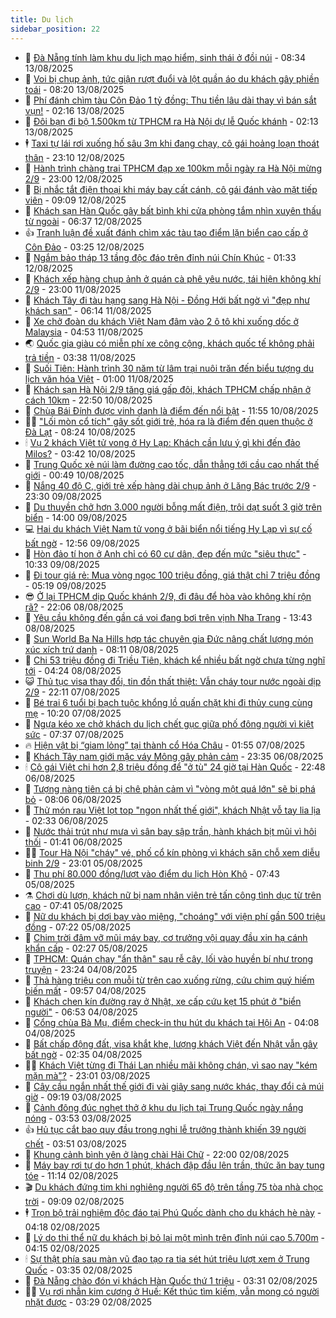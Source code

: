 ```yaml
---
title: Du lịch
sidebar_position: 22
---
```


<!-- dantri-du-lich:START -->
- 🥰 [Đà Nẵng tính làm khu du lịch mạo hiểm, sinh thái ở đồi núi](https://dantri.com.vn/du-lich/da-nang-tinh-lam-khu-du-lich-mao-hiem-sinh-thai-o-doi-nui-20250812155143913.htm) - 08:34 13/08/2025
- 🥰 [Voi bị chụp ảnh, tức giận rượt đuổi và lột quần áo du khách gây phiền toái](https://dantri.com.vn/du-lich/voi-bi-chup-anh-tuc-gian-ruot-duoi-va-lot-quan-ao-du-khach-gay-phien-toai-20250813122618223.htm) - 08:20 13/08/2025
- 🐻 [Phí đánh chìm tàu Côn Đảo 1 tỷ đồng: Thu tiền lâu dài thay vì bán sắt vụn!](https://dantri.com.vn/du-lich/phi-danh-chim-tau-con-dao-1-ty-dong-thu-tien-lau-dai-thay-vi-ban-sat-vun-20250812115303616.htm) - 02:16 13/08/2025
- 🤩 [Đôi bạn đi bộ 1.500km từ TPHCM ra Hà Nội dự lễ Quốc khánh](https://dantri.com.vn/du-lich/doi-ban-di-bo-1500km-tu-tphcm-ra-ha-noi-du-le-quoc-khanh-20250812215003457.htm) - 02:13 13/08/2025
- 🕴 [Taxi tự lái rơi xuống hố sâu 3m khi đang chạy, cô gái hoảng loạn thoát thân](https://dantri.com.vn/du-lich/taxi-tu-lai-roi-xuong-ho-sau-3m-khi-dang-chay-co-gai-hoang-loan-thoat-than-20250812215606655.htm) - 23:10 12/08/2025
- 🤩 [Hành trình chàng trai TPHCM đạp xe 100km mỗi ngày ra Hà Nội mừng 2/9](https://dantri.com.vn/du-lich/hanh-trinh-chang-trai-tphcm-dap-xe-100km-moi-ngay-ra-ha-noi-mung-29-20250811124725061.htm) - 23:00 12/08/2025
- 🤠 [Bị nhắc tắt điện thoại khi máy bay cất cánh, cô gái đánh vào mặt tiếp viên](https://dantri.com.vn/du-lich/bi-nhac-tat-dien-thoai-khi-may-bay-cat-canh-co-gai-danh-vao-mat-tiep-vien-20250812155934290.htm) - 09:09 12/08/2025
- 💪 [Khách sạn Hàn Quốc gây bất bình khi cửa phòng tắm nhìn xuyên thấu từ ngoài](https://dantri.com.vn/du-lich/khach-san-han-quoc-gay-bat-binh-khi-cua-phong-tam-nhin-xuyen-thau-tu-ngoai-20250812125557214.htm) - 06:37 12/08/2025
- 👍 [Tranh luận đề xuất đánh chìm xác tàu tạo điểm lặn biển cao cấp ở Côn Đảo](https://dantri.com.vn/du-lich/tranh-luan-de-xuat-danh-chim-xac-tau-tao-diem-lan-bien-cao-cap-o-con-dao-20250812100558136.htm) - 03:25 12/08/2025
- 🚦 [Ngắm bảo tháp 13 tầng độc đáo trên đỉnh núi Chín Khúc](https://dantri.com.vn/du-lich/ngam-bao-thap-13-tang-doc-dao-tren-dinh-nui-chin-khuc-20250810113108184.htm) - 01:33 12/08/2025
- 💪 [Khách xếp hàng chụp ảnh ở quán cà phê yêu nước, tái hiện không khí 2/9](https://dantri.com.vn/du-lich/khach-xep-hang-chup-anh-o-quan-ca-phe-yeu-nuoc-tai-hien-khong-khi-29-20250810150442419.htm) - 23:00 11/08/2025
- 💃 [Khách Tây đi tàu hạng sang Hà Nội - Đồng Hới bất ngờ vì &quot;đẹp như khách sạn&quot;](https://dantri.com.vn/du-lich/khach-tay-di-tau-hang-sang-ha-noi-dong-hoi-bat-ngo-vi-dep-nhu-khach-san-20250811122824961.htm) - 06:14 11/08/2025
- 👺 [Xe chở đoàn du khách Việt Nam đâm vào 2 ô tô khi xuống dốc ở Malaysia](https://dantri.com.vn/du-lich/xe-cho-doan-du-khach-viet-nam-dam-vao-2-o-to-khi-xuong-doc-o-malaysia-20250811114728995.htm) - 04:53 11/08/2025
- 🌏 [Quốc gia giàu có miễn phí xe công cộng, khách quốc tế không phải trả tiền](https://dantri.com.vn/du-lich/quoc-gia-giau-co-mien-phi-xe-cong-cong-khach-quoc-te-khong-phai-tra-tien-20250811102318917.htm) - 03:38 11/08/2025
- 🎡 [Suối Tiên: Hành trình 30 năm từ lâm trại nuôi trăn đến biểu tượng du lịch văn hóa Việt](https://dantri.com.vn/du-lich/suoi-tien-hanh-trinh-30-nam-tu-lam-trai-nuoi-tran-den-bieu-tuong-du-lich-van-hoa-viet-20250806151121619.htm) - 01:00 11/08/2025
- 🧰 [Khách sạn Hà Nội 2/9 tăng giá gấp đôi, khách TPHCM chấp nhận ở cách 10km](https://dantri.com.vn/du-lich/khach-san-ha-noi-29-tang-gia-gap-doi-khach-tphcm-chap-nhan-o-cach-10km-20250809180756743.htm) - 22:50 10/08/2025
- 💂 [Chùa Bái Đính được vinh danh là điểm đến nổi bật](https://dantri.com.vn/du-lich/chua-bai-dinh-duoc-vinh-danh-la-diem-den-noi-bat-20250810182750413.htm) - 11:55 10/08/2025
- 🧑‍🏫 [&quot;Lối mòn cổ tích&quot; gây sốt giới trẻ, hóa ra là điểm đến quen thuộc ở Đà Lạt](https://dantri.com.vn/du-lich/loi-mon-co-tich-gay-sot-gioi-tre-hoa-ra-la-diem-den-quen-thuoc-o-da-lat-20250807181629462.htm) - 08:24 10/08/2025
- 🕯 [Vụ 2 khách Việt tử vong ở Hy Lạp: Khách cần lưu ý gì khi đến đảo Milos?](https://dantri.com.vn/du-lich/vu-2-khach-viet-tu-vong-o-hy-lap-khach-can-luu-y-gi-khi-den-dao-milos-20250427093534579.htm) - 03:42 10/08/2025
- 👀 [Trung Quốc xẻ núi làm đường cao tốc, dẫn thẳng tới cầu cao nhất thế giới](https://dantri.com.vn/du-lich/trung-quoc-xe-nui-lam-duong-cao-toc-dan-thang-toi-cau-cao-nhat-the-gioi-20250809232639589.htm) - 00:49 10/08/2025
- 🎉 [Nắng 40 độ C, giới trẻ xếp hàng dài chụp ảnh ở Lăng Bác trước 2/9](https://dantri.com.vn/du-lich/nang-40-do-c-gioi-tre-xep-hang-dai-chup-anh-o-lang-bac-truoc-29-20250809152046574.htm) - 23:30 09/08/2025
- 🌊 [Du thuyền chở hơn 3.000 người bỗng mất điện, trôi dạt suốt 3 giờ trên biển](https://dantri.com.vn/du-lich/du-thuyen-cho-hon-3000-nguoi-bong-mat-dien-troi-dat-suot-3-gio-tren-bien-20250809195601690.htm) - 14:00 09/08/2025
- 💻 [Hai du khách Việt Nam tử vong ở bãi biển nổi tiếng Hy Lạp vì sự cố bất ngờ](https://dantri.com.vn/du-lich/hai-du-khach-viet-nam-tu-vong-o-bai-bien-noi-tieng-hy-lap-vi-su-co-bat-ngo-20250809194910125.htm) - 12:56 09/08/2025
- 💪 [Hòn đảo tí hon ở Anh chỉ có 60 cư dân, đẹp đến mức &quot;siêu thực&quot;](https://dantri.com.vn/du-lich/hon-dao-ti-hon-o-anh-chi-co-60-cu-dan-dep-den-muc-sieu-thuc-20250809161310951.htm) - 10:33 09/08/2025
- 👺 [Đi tour giá rẻ: Mua vòng ngọc 100 triệu đồng, giá thật chỉ 7 triệu đồng](https://dantri.com.vn/du-lich/di-tour-gia-re-mua-vong-ngoc-100-trieu-dong-gia-that-chi-7-trieu-dong-20250809120829211.htm) - 05:19 09/08/2025
- 😎 [Ở lại TPHCM dịp Quốc khánh 2/9, đi đâu để hòa vào không khí rộn rã?](https://dantri.com.vn/du-lich/o-lai-tphcm-dip-quoc-khanh-29-di-dau-de-hoa-vao-khong-khi-ron-ra-20250808181739284.htm) - 22:06 08/08/2025
- 🌋 [Yêu cầu không đến gần cá voi đang bơi trên vịnh Nha Trang](https://dantri.com.vn/du-lich/yeu-cau-khong-den-gan-ca-voi-dang-boi-tren-vinh-nha-trang-20250808182548721.htm) - 13:43 08/08/2025
- 🌝 [Sun World Ba Na Hills hợp tác chuyên gia Đức nâng chất lượng món xúc xích trứ danh](https://dantri.com.vn/du-lich/sun-world-ba-na-hills-hop-tac-chuyen-gia-duc-nang-chat-luong-mon-xuc-xich-tru-danh-20250808145808523.htm) - 08:11 08/08/2025
- 🧠 [Chi 53 triệu đồng đi Triều Tiên, khách kể nhiều bất ngờ chưa từng nghĩ tới](https://dantri.com.vn/du-lich/chi-53-trieu-dong-di-trieu-tien-khach-ke-nhieu-bat-ngo-chua-tung-nghi-toi-20250808103214067.htm) - 04:24 08/08/2025
- 😺 [Thủ tục visa thay đổi, tin đồn thất thiệt: Vẫn cháy tour nước ngoài dịp 2/9](https://dantri.com.vn/du-lich/thu-tuc-visa-thay-doi-tin-don-that-thiet-van-chay-tour-nuoc-ngoai-dip-29-20250807140847097.htm) - 22:11 07/08/2025
- 💂 [Bé trai 6 tuổi bị bạch tuộc khổng lồ quấn chặt khi đi thủy cung cùng mẹ](https://dantri.com.vn/du-lich/be-trai-6-tuoi-bi-bach-tuoc-khong-lo-quan-chat-khi-di-thuy-cung-cung-me-20250806184151357.htm) - 10:20 07/08/2025
- 🌮 [Ngựa kéo xe chở khách du lịch chết gục giữa phố đông người vì kiệt sức](https://dantri.com.vn/du-lich/ngua-keo-xe-cho-khach-du-lich-chet-guc-giua-pho-dong-nguoi-vi-kiet-suc-20250807114952971.htm) - 07:37 07/08/2025
- 🔥 [Hiện vật bị “giam lỏng” tại thành cổ Hóa Châu](https://dantri.com.vn/du-lich/hien-vat-bi-giam-long-tai-thanh-co-hoa-chau-20250806161055849.htm) - 01:55 07/08/2025
- 🦏 [Khách Tây nam giới mặc váy Mông gây phản cảm](https://dantri.com.vn/du-lich/khach-tay-nam-gioi-mac-vay-mong-gay-phan-cam-20250806215337540.htm) - 23:35 06/08/2025
- 🕯 [Cô gái Việt chi hơn 2,8 triệu đồng để &quot;ở tù&quot; 24 giờ tại Hàn Quốc](https://dantri.com.vn/du-lich/co-gai-viet-chi-hon-28-trieu-dong-de-o-tu-24-gio-tai-han-quoc-20250805161302661.htm) - 22:48 06/08/2025
- 🐻 [Tượng nàng tiên cá bị chê phản cảm vì &quot;vòng một quá lớn&quot; sẽ bị phá bỏ](https://dantri.com.vn/du-lich/tuong-nang-tien-ca-bi-che-phan-cam-vi-vong-mot-qua-lon-se-bi-pha-bo-20250806125414249.htm) - 08:06 06/08/2025
- 🥸 [Thử món rau Việt lọt top &quot;ngon nhất thế giới&quot;, khách Nhật vỗ tay lia lịa](https://dantri.com.vn/du-lich/thu-mon-rau-viet-lot-top-ngon-nhat-the-gioi-khach-nhat-vo-tay-lia-lia-20250806092123703.htm) - 02:33 06/08/2025
- 💂 [Nước thải trút như mưa vì sân bay sập trần, hành khách bịt mũi vì hôi thối](https://dantri.com.vn/du-lich/nuoc-thai-trut-nhu-mua-vi-san-bay-sap-tran-hanh-khach-bit-mui-vi-hoi-thoi-20250805232840319.htm) - 01:41 06/08/2025
- 🧑‍💻 [Tour Hà Nội &quot;cháy&quot; vé, phố cổ kín phòng vì khách săn chỗ xem diễu binh 2/9](https://dantri.com.vn/du-lich/tour-ha-noi-chay-ve-pho-co-kin-phong-vi-khach-san-cho-xem-dieu-binh-29-20250804174032199.htm) - 23:01 05/08/2025
- 💪 [Thu phí 80.000 đồng/lượt vào điểm du lịch Hòn Khô](https://dantri.com.vn/du-lich/thu-phi-80000-dongluot-vao-diem-du-lich-hon-kho-20250805114114800.htm) - 07:43 05/08/2025
- ⚗️ [Chơi dù lượn, khách nữ bị nam nhân viên trẻ tấn công tình dục từ trên cao](https://dantri.com.vn/du-lich/choi-du-luon-khach-nu-bi-nam-nhan-vien-tre-tan-cong-tinh-duc-tu-tren-cao-20250805121827088.htm) - 07:41 05/08/2025
- 🌁 [Nữ du khách bị dơi bay vào miệng, &quot;choáng&quot; với viện phí gần 500 triệu đồng](https://dantri.com.vn/du-lich/nu-du-khach-bi-doi-bay-vao-mieng-choang-voi-vien-phi-gan-500-trieu-dong-20250805004127918.htm) - 07:22 05/08/2025
- 🧰 [Chim trời đâm vỡ mũi máy bay, cơ trưởng vội quay đầu xin hạ cánh khẩn cấp](https://dantri.com.vn/du-lich/chim-troi-dam-vo-mui-may-bay-co-truong-voi-quay-dau-xin-ha-canh-khan-cap-20250804225406974.htm) - 02:27 05/08/2025
- 🧰 [TPHCM: Quán chay &quot;ẩn thân&quot; sau rễ cây, lối vào huyền bí như trong truyện](https://dantri.com.vn/du-lich/tphcm-quan-chay-an-than-sau-re-cay-loi-vao-huyen-bi-nhu-trong-truyen-20250804223813826.htm) - 23:24 04/08/2025
- 🎉 [Thả hàng triệu con muỗi từ trên cao xuống rừng, cứu chim quý hiếm biến mất](https://dantri.com.vn/du-lich/tha-hang-trieu-con-muoi-tu-tren-cao-xuong-rung-cuu-chim-quy-hiem-bien-mat-20250804155410570.htm) - 09:57 04/08/2025
- 🤩 [Khách chen kín đường ray ở Nhật, xe cấp cứu kẹt 15 phút ở &quot;biển người&quot;](https://dantri.com.vn/du-lich/khach-chen-kin-duong-ray-o-nhat-xe-cap-cuu-ket-15-phut-o-bien-nguoi-20250804110508020.htm) - 06:53 04/08/2025
- 👺 [Cổng chùa Bà Mụ, điểm check-in thu hút du khách tại Hội An](https://dantri.com.vn/du-lich/cong-chua-ba-mu-diem-check-in-thu-hut-du-khach-tai-hoi-an-20250803110926134.htm) - 04:08 04/08/2025
- 🧠 [Bất chấp động đất, visa khắt khe, lượng khách Việt đến Nhật vẫn gây bất ngờ](https://dantri.com.vn/du-lich/bat-chap-dong-dat-visa-khat-khe-luong-khach-viet-den-nhat-van-gay-bat-ngo-20250802174000113.htm) - 02:35 04/08/2025
- 👨‍🏫 [Khách Việt từng đi Thái Lan nhiều mãi không chán, vì sao nay &quot;kém mặn mà&quot;?](https://dantri.com.vn/du-lich/khach-viet-tung-di-thai-lan-nhieu-mai-khong-chan-vi-sao-nay-kem-man-ma-20250731224629766.htm) - 23:01 03/08/2025
- 🦅 [Cây cầu ngắn nhất thế giới đi vài giây sang nước khác, thay đổi cả múi giờ](https://dantri.com.vn/du-lich/cay-cau-ngan-nhat-the-gioi-di-vai-giay-sang-nuoc-khac-thay-doi-ca-mui-gio-20250803153426137.htm) - 09:19 03/08/2025
- 🌊 [Cảnh đông đúc nghẹt thở ở khu du lịch tại Trung Quốc ngày nắng nóng](https://dantri.com.vn/du-lich/canh-dong-duc-nghet-tho-o-khu-du-lich-tai-trung-quoc-ngay-nang-nong-20250803073435616.htm) - 03:53 03/08/2025
- 👍 [Hủ tục cắt bao quy đầu trong nghi lễ trưởng thành khiến 39 người chết](https://dantri.com.vn/du-lich/hu-tuc-cat-bao-quy-dau-trong-nghi-le-truong-thanh-khien-39-nguoi-chet-20250802233503190.htm) - 03:51 03/08/2025
- 🫶 [Khung cảnh bình yên ở làng chài Hải Chữ](https://dantri.com.vn/du-lich/khung-canh-binh-yen-o-lang-chai-hai-chu-20250731231400924.htm) - 22:00 02/08/2025
- 💯 [Máy bay rơi tự do hơn 1 phút, khách đập đầu lên trần, thức ăn bay tung tóe](https://dantri.com.vn/du-lich/may-bay-roi-tu-do-hon-1-phut-khach-dap-dau-len-tran-thuc-an-bay-tung-toe-20250802165431834.htm) - 11:14 02/08/2025
- 🎬 [Du khách đứng tim khi nghiêng người 65 độ trên tầng 75 tòa nhà chọc trời](https://dantri.com.vn/du-lich/du-khach-dung-tim-khi-nghieng-nguoi-65-do-tren-tang-75-toa-nha-choc-troi-20250801233658257.htm) - 09:09 02/08/2025
- 🕴 [Trọn bộ trải nghiệm độc đáo tại Phú Quốc dành cho du khách hè này](https://dantri.com.vn/du-lich/tron-bo-trai-nghiem-doc-dao-tai-phu-quoc-danh-cho-du-khach-he-nay-20250802105621686.htm) - 04:18 02/08/2025
- 🦅 [Lý do thi thể nữ du khách bị bỏ lại một mình trên đỉnh núi cao 5.700m](https://dantri.com.vn/du-lich/ly-do-thi-the-nu-du-khach-bi-bo-lai-mot-minh-tren-dinh-nui-cao-5700m-20250802110455209.htm) - 04:15 02/08/2025
- 🕯 [Sự thật phía sau màn vũ đạo tạo ra tia sét hút triệu lượt xem ở Trung Quốc](https://dantri.com.vn/du-lich/su-that-phia-sau-man-vu-dao-tao-ra-tia-set-hut-trieu-luot-xem-o-trung-quoc-20250731003631032.htm) - 03:35 02/08/2025
- 🥸 [Đà Nẵng chào đón vị khách Hàn Quốc thứ 1 triệu](https://dantri.com.vn/du-lich/da-nang-chao-don-vi-khach-han-quoc-thu-1-trieu-20250802073829143.htm) - 03:31 02/08/2025
- 👨‍🏫 [Vụ rơi nhẫn kim cương ở Huế: Kết thúc tìm kiếm, vẫn mong có người nhặt được](https://dantri.com.vn/du-lich/vu-roi-nhan-kim-cuong-o-hue-ket-thuc-tim-kiem-van-mong-co-nguoi-nhat-duoc-20250801190544602.htm) - 03:29 02/08/2025<!-- dantri-du-lich:END -->
